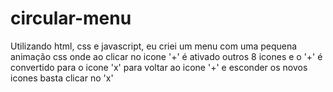 # circular-menu
Utilizando html, css e javascript, eu criei um menu com uma pequena animação css onde ao clicar no icone '+'  é ativado outros 8 icones e o '+' é convertido para o icone 'x' para voltar ao icone '+' e esconder os novos icones basta clicar no 'x'
